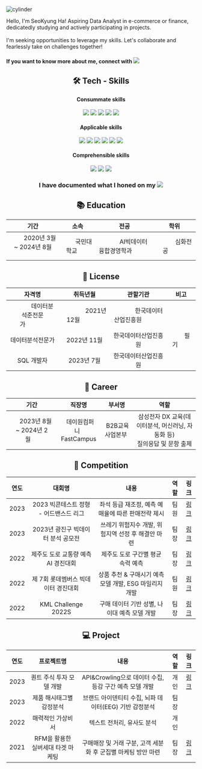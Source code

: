 ![cylinder](https://capsule-render.vercel.app/api?type=cylinder&color=auto&text=Welcome&fontAlignY=45&fontSize=40&height=150&animation=blinking&desc=This%20is%20SeoKyung'sGithub&descAlignY=70)


Hello, I'm SeoKyung Ha! Aspiring Data Analyst in e-commerce or finance, dedicatedly studying and actively participating in projects. <br><br>
I'm seeking opportunities to leverage my skills. Let's collaborate and fearlessly take on challenges together!
<h4>If you want to know more about me, connect with </span><a href="https://myslice.is/@HaSeoKyung" target="_blank"><img src="https://img.shields.io/badge/SLICE-003648?style=plastic&logo=Codementor&color=black&logoColor=white&labelColor=black&link=https://myslice.is/@HaSeoKyung"></a></h4>

<div align=center><h2>🛠 Tech - Skills </h2></div>
<div align=center><h4> Consummate skills </h4></div>
<div align=center>
    <img src="https://img.shields.io/badge/Python-3776AB?style=flat&logo=Python&logoColor=white"/> 
    <img src="https://img.shields.io/badge/Jupyter-F37626?style=flat&logo=Jupyter&logoColor=white"/> 
    <img src="https://img.shields.io/badge/Pandas-150458?style=flat&logo=Pandas&logoColor=white">
    <img src="https://img.shields.io/badge/scipy-0442e6?style=flat&logo=scipy&color=midnightblue&logoColor=blue&labelColor=midnightblue/">
    <img src="https://img.shields.io/badge/scikitlearn-F7931E?style=flat&logo=scikitlearn&logoColor=white"/>
</div>

<div align=center><h4> Applicable skills </h4></div>
<div align=center>
    <img src="https://img.shields.io/badge/Git-F05032?style=flat&logo=Git&logoColor=white">
    <img src="https://img.shields.io/badge/PyTorch-EE4C2C?style=flat&logo=PyTorch&logoColor=white"/>
    <img src="https://img.shields.io/badge/MySQL-4479A1?style=flat&logo=MySQL&logoColor=white"/>
    <img src="https://img.shields.io/badge/selenium-43B02A?style=flat&logo=selenium&logoColor=white"/>
    <img src="https://img.shields.io/badge/Plotly-3F4F75?style=flat&logo=Plotly&logoColor=white"/>
    <img src="https://img.shields.io/badge/MLflow-0194E2?style=flat&logo=MLflow&logoColor=white"/>
</div>

<div align=center><h4> Comprehensible skills </h4></div>
<div align=center>
    <img src="https://img.shields.io/badge/virtualbox-183A61?style=flat&logo=virtualbox&logoColor=white"/>
    <img src="https://img.shields.io/badge/DVC-13ADC7?style=flat&logo=DVC&logoColor=white"/>
    <img src="https://img.shields.io/badge/Streamlit-FF4B4B?style=flat&logo=Streamlit&logoColor=white"/>
</div>

<div align=center><h3>I have documented what I honed on my   <a href="https://blinding.tistory.com/" target="_blank"><img src="https://img.shields.io/badge/Tistory-000000?style=flat&logo=Tistory&logoColor=white&link=https://blinding.tistory.com/"/></a></h3></div>


<div align=center><h2>📚 Education</h2></div>

|기간|소속|전공|학위|
|:---:|:---:|:---:|:---:|
|&ensp;&ensp;&ensp;&#160;&#160; 2020년 3월 ~ 2024년 8월 &#160;&#160;&ensp;&ensp;&ensp;|&ensp;&ensp;&ensp;&ensp;국민대학교&ensp;&ensp;&ensp;&ensp;|&ensp;&ensp;&ensp;&ensp;&ensp;&ensp;AI빅데이터융합경영학과&ensp;&ensp;&ensp;&ensp;&ensp;&ensp;|&ensp;&ensp;&ensp;&ensp;&ensp;&ensp;심화전공&ensp;&ensp;&ensp;&ensp;&ensp;&ensp;|


<div align=center><h2>📜 License</h2></div>

|자격명|취득년월|관할기관|비고|
|:---:|:---:|:---:|:---:|
|&ensp;&ensp;&ensp;&ensp;&ensp;&ensp;&#160;데이터분석준전문가&#160;&ensp;&ensp;&ensp;&ensp;&ensp;&ensp;|&ensp;&ensp;&ensp;&ensp;&ensp;&ensp;&ensp;&#160;2021년 12월&#160;&ensp;&ensp;&ensp;&ensp;&ensp;&ensp;&ensp;|&ensp;&ensp;&ensp;&ensp;&ensp;&ensp;&ensp;한국데이터산업진흥원&ensp;&ensp;&ensp;&ensp;&ensp;&ensp;&ensp;|  |
|데이터분석전문가|2022년 11월|한국데이터산업진흥원|&ensp;&ensp;&ensp;&ensp;필기&ensp;&ensp;&ensp;&ensp;|
|SQL 개발자|2023년  7월|한국데이터산업진흥원|  |


<div align=center><h2>💼 Career</h2></div>

|기간|직장명|부서명|역할|
|:---:|:---:|:---:|:---:|
|&ensp;&ensp;&#160;2023년 8월 ~ 2024년 2월&#160;&ensp;&ensp;|&ensp;데이원컴퍼니&ensp;<br> FastCampus|&#160;B2B교육사업본부&#160;|삼성전자 DX 교육(데이터분석, 머신러닝, 자동화 등)<br> 질의응답 및 문항 출제|


<div align=center><h2>🏅 Competition</h2></div>

|연도|대회명|내용|역할|링크|
| :------: | :------: | :------: | :------: | :------: |
| 2023 | 2023 빅콘테스트 정형 - 어드밴스드 리그 | 좌석 등급 재조정, 예측 예매율에 따른 판매전략 제시 | 팀원 | [링크](https://github.com/HASEOKYUNG/2023_Bigcontest) |
| 2023 | 2023년 광진구 빅데이터 분석 공모전 | 쓰레기 위험지수 개발, 위험지역 선정 후 해결안 마련 | 팀장 | [링크](https://github.com/HASEOKYUNG/2023_Gwangjingu_BigdataContest) |
| 2022 | 제주도 도로 교통량 예측 AI 경진대회 | 제주도 도로 구간별 평균 속력 예측 | 팀장 | [링크](https://github.com/HASEOKYUNG/Dacon-JejuIsland-RoadTrafficPrediction) |
| 2022 | 제 7회 롯데멤버스 빅데이터 경진대회 | 상품 추천 & 구매시기 예측 모델 개발, ESG 마일리지 개발 | 팀원 | [링크](https://github.com/HASEOKYUNG/7th-LOTTEMembers-BigDataCompetition) |
| 2022 | KML Challenge 2022S | 구매 데이터 기반 성별, 나이대 예측 모델 개발 | 팀장 | [링크](https://github.com/HASEOKYUNG/2022S_KaggleKMLChallenge) |


<div align=center><h2>💻  Project</h2></div>

|연도|프로젝트명|내용|역할|링크|
| :------: | :------: | :------: | :------: | :------: |
| 2023 | 퀀트 주식 투자 모델 개발 | API&Crowling으로 데이터 수집, 등감 구간 예측 모델 개발 | 개인 | [링크](https://github.com/HASEOKYUNG/Quantitative_Stock_Investment) |
| 2023 | 제품 해시태그별 감정분석 | 브랜드 아이덴티티 수집, 뇌파 데이터(EEG) 기반 감정분석 | 팀장 |  |
| 2022 | 매력적인 가상비서 | 텍스트 전처리, 유사도 분석 | 개인 | |
| 2021 | RFM을 활용한 실버세대 타겟 마케팅 | 구매매장 및 거래 구분, 고객 세분화 후 군집별 마케팅 방안 마련  | 팀장 | [링크](https://github.com/HASEOKYUNG/CRM_for_SilverGeneration) |
